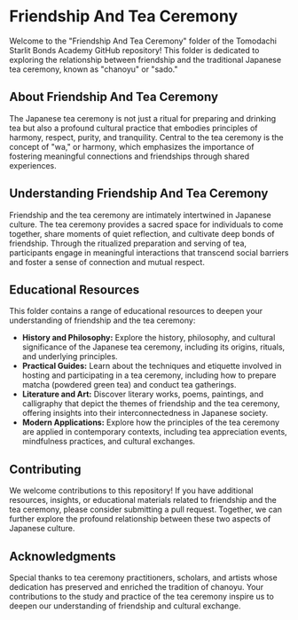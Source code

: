 # Friendship And Tea Ceremony

Welcome to the "Friendship And Tea Ceremony" folder of the Tomodachi Starlit Bonds Academy GitHub repository! This folder is dedicated to exploring the relationship between friendship and the traditional Japanese tea ceremony, known as "chanoyu" or "sado."

## About Friendship And Tea Ceremony

The Japanese tea ceremony is not just a ritual for preparing and drinking tea but also a profound cultural practice that embodies principles of harmony, respect, purity, and tranquility. Central to the tea ceremony is the concept of "wa," or harmony, which emphasizes the importance of fostering meaningful connections and friendships through shared experiences.

## Understanding Friendship And Tea Ceremony

Friendship and the tea ceremony are intimately intertwined in Japanese culture. The tea ceremony provides a sacred space for individuals to come together, share moments of quiet reflection, and cultivate deep bonds of friendship. Through the ritualized preparation and serving of tea, participants engage in meaningful interactions that transcend social barriers and foster a sense of connection and mutual respect.

## Educational Resources

This folder contains a range of educational resources to deepen your understanding of friendship and the tea ceremony:

- **History and Philosophy:** Explore the history, philosophy, and cultural significance of the Japanese tea ceremony, including its origins, rituals, and underlying principles.
- **Practical Guides:** Learn about the techniques and etiquette involved in hosting and participating in a tea ceremony, including how to prepare matcha (powdered green tea) and conduct tea gatherings.
- **Literature and Art:** Discover literary works, poems, paintings, and calligraphy that depict the themes of friendship and the tea ceremony, offering insights into their interconnectedness in Japanese society.
- **Modern Applications:** Explore how the principles of the tea ceremony are applied in contemporary contexts, including tea appreciation events, mindfulness practices, and cultural exchanges.

## Contributing

We welcome contributions to this repository! If you have additional resources, insights, or educational materials related to friendship and the tea ceremony, please consider submitting a pull request. Together, we can further explore the profound relationship between these two aspects of Japanese culture.

## Acknowledgments

Special thanks to tea ceremony practitioners, scholars, and artists whose dedication has preserved and enriched the tradition of chanoyu. Your contributions to the study and practice of the tea ceremony inspire us to deepen our understanding of friendship and cultural exchange.
